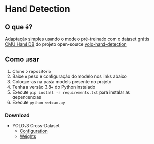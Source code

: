 Hand Detection
==============================


O que é?
-------------

Adaptação simples usando o modelo pré-treinado com o dataset grátis [CMU Hand DB](http://domedb.perception.cs.cmu.edu/handdb.html) do projeto open-source [yolo-hand-detection](https://github.com/cansik/yolo-hand-detection)

Como usar
---------------

1. Clone o repositório
2. Baixe o peso e configuração do modelo nos links abaixo
3. Coloque-as na pasta models presente no projeto
4. Tenha a versão 3.8+ do Python instalado
5. Execute `pip install -r requirements.txt` para instalar as dependencias
6. Execute `python webcam.py`

### Download

- YOLOv3 Cross-Dataset
	- [Configuration](https://github.com/cansik/yolo-hand-detection/releases/download/pretrained/cross-hands.cfg)
	- [Weights](https://github.com/cansik/yolo-hand-detection/releases/download/pretrained/cross-hands.weights)